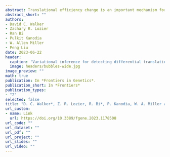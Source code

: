 ```yaml
---
abstract: Translational efficiency change is an important mechanism for regulating protein synthesis. Experiments with paired ribosome profiling (Ribo-seq) and mRNA-sequencing (RNA-seq) allow the study of translational efficiency by simultaneously quantifying the abundances of total transcripts and those that are being actively translated. Existing methods for Ribo-seq data analysis either ignore the pairing structure in the experimental design or treat the paired samples as fixed effects instead of random effects. To address these issues, we propose a hierarchical Bayesian generalized linear mixed effects model which incorporates a random effect for the paired samples according to the experimental design. We provide an analytical software tool, “riboVI,” that uses a novel variational Bayesian algorithm to fit our model in an efficient way. Simulation studies demonstrate that “riboVI” outperforms existing methods in terms of both ranking differentially translated genes and controlling false discovery rate. We also analyzed data from a real ribosome profiling experiment, which provided new biological insight into virus-host interactions by revealing changes in hormone signaling and regulation of signal transduction not detected by other Ribo-seq data analysis tools.
abstract_short: ""
authors:
- David C. Walker
- Zachary R. Lozier
- Ran Bi
- Pulkit Kanodia
- W. Allen Miller
- Peng Liu
date: 2023-06-22
header:
  caption: 'Variational inference for detecting differential translation in ribosome profiling studies'
  image: headers/bubbles-wide.jpg
image_preview: ""
math: true
publication: In *Frontiers in Genetics*.
publication_short: In *Frontiers*
publication_types:
- "2"
selected: false
title: "D. C. Walker*, Z. R. Lozier, R. Bi*, P. Kanodia, W. A. Miller and P. Liu* (2023). Variational inference for detecting differential translation in ribosome profiling studies, Frontiers in Genetics, Volume 14."
url_custom:
- name: Link
  url: https://doi.org/10.3389/fgene.2023.1178508
url_code: ""
url_dataset: ""
url_pdf: ""
url_project: ""
url_slides: ""
url_video: ""
---
```


